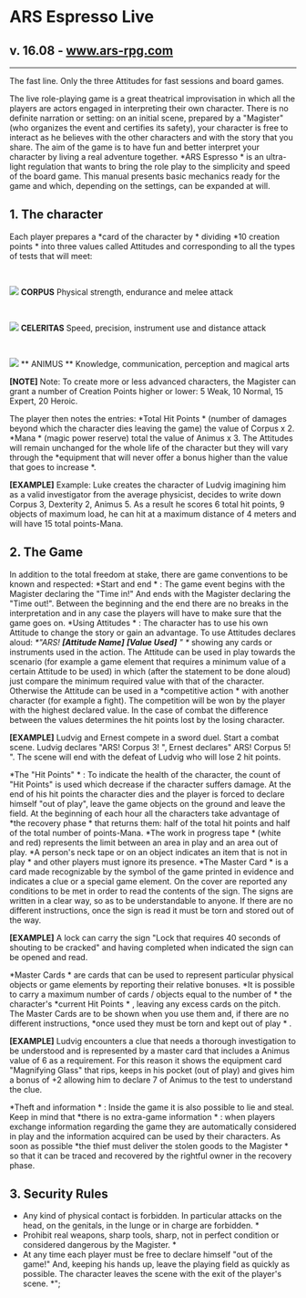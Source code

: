 # ARS Espresso Live
## v. 16.08 - www.ars-rpg.com
---

The fast line. Only the three Attitudes for fast sessions and board games. 

The live role-playing game is a great theatrical improvisation in which all the players are actors engaged in interpreting their own character.
There is no definite narration or setting: on an initial scene, prepared by a "Magister" (who organizes the event and certifies its safety), your character is free to interact as he believes with the other characters and with the story that you share. The aim of the game is to have fun and better interpret your character by living a real adventure together.
*ARS Espresso * is an ultra-light regulation that wants to bring the role play to the simplicity and speed of the board game. This manual presents basic mechanics ready for the game and which, depending on the settings, can be expanded at will.



## 1. The character
Each player prepares a  *card of the character by * dividing  *10 creation points * into three values ​​called Attitudes and corresponding to all the types of tests that will meet:

<img src = "https://i.imgur.com/sfUTZJE.png" style="margin-top:30px;"> **CORPUS** 
Physical strength, endurance and melee attack

<img src = "https://i.imgur.com/7hpixK6.png" style="margin-top:30px;"> **CELERITAS** 
Speed, precision, instrument use and distance attack

<img src = "https://i.imgur.com/vkP4lCL.png" style="margin-top:30px;"> ** ANIMUS ** 
Knowledge, communication, perception and magical arts


**[NOTE]**  Note: To create more or less advanced characters, the Magister can grant a number of Creation Points higher or lower: 5 Weak, 10 Normal, 15 Expert, 20 Heroic.

The player then notes the entries:  *Total Hit Points * (number of damages beyond which the character dies leaving the game) the value of Corpus x 2.  *Mana * (magic power reserve) total the value of Animus x 3. The Attitudes will remain unchanged for the whole life of the character but they will vary through the  *equipment that will never offer a bonus higher than the value that goes to increase *.

**[EXAMPLE]** Example: Luke creates the character of Ludvig imagining him as a valid investigator from the average physicist, decides to write down Corpus 3, Dexterity 2, Animus 5. As a result he scores 6 total hit points, 9 objects of maximum load, he can hit at a maximum distance of 4 meters and will have 15 total points-Mana.



## 2. The Game
In addition to the total freedom at stake, there are game conventions to be known and respected:
 *Start and end * : The game event begins with the Magister declaring the "Time in!" And ends with the Magister declaring the "Time out!". Between the beginning and the end there are no breaks in the interpretation and in any case the players will have to make sure that the game goes on.
 *Using Attitudes * : The character has to use his own Attitude to change the story or gain an advantage. To use Attitudes declares aloud: <em> *"ARS! **[Attitude Name]** **[Value Used]** " *</em> showing any cards or instruments used in the action.
The Attitude can be used in play towards the scenario (for example a game element that requires a minimum value of a certain Attitude to be used) in which (after the statement to be done aloud) just compare the minimum required value with that of the character. Otherwise the Attitude can be used in a  *competitive action * with another character (for example a fight). The competition will be won by the player with the highest declared value. In the case of combat the difference between the values ​​determines the hit points lost by the losing character.

**[EXAMPLE]** Ludvig and Ernest compete in a sword duel. Start a combat scene. Ludvig declares "ARS! Corpus 3! ", Ernest declares" ARS! Corpus 5! ". The scene will end with the defeat of Ludvig who will lose 2 hit points.

 *The "Hit Points" * : To indicate the health of the character, the count of "Hit Points" is used which decrease if the character suffers damage. At the end of his hit points the character dies and the player is forced to declare himself "out of play", leave the game objects on the ground and leave the field.
At the beginning of each hour all the characters take advantage of  *the recovery phase * that returns them: half of the total hit points and half of the total number of points-Mana.
 *The work in progress tape * (white and red) represents the limit between an area in play and an area out of play.  *A person's neck tape or on an object indicates an item that is not in play * and other players must ignore its presence.
 *The Master Card * is a card made recognizable by the symbol of the game printed in evidence and indicates a clue or a special game element. On the cover are reported any conditions to be met in order to read the contents of the sign. The signs are written in a clear way, so as to be understandable to anyone. If there are no different instructions, once the sign is read it must be torn and stored out of the way.

**[EXAMPLE]** A lock can carry the sign "Lock that requires 40 seconds of shouting to be cracked" and having completed when indicated the sign can be opened and read.

 *Master Cards * are cards that can be used to represent particular physical objects or game elements by reporting their relative bonuses.  *It is possible to carry a maximum number of cards / objects equal to the number of * the character's  *current Hit Points * , leaving any excess cards on the pitch. The Master Cards are to be shown when you use them and, if there are no different instructions,  *once used they must be torn and kept out of play * .

**[EXAMPLE]** Ludvig encounters a clue that needs a thorough investigation to be understood and is represented by a master card that includes a Animus value of 6 as a requirement. For this reason it shows the equipment card "Magnifying Glass" that rips, keeps in his pocket (out of play) and gives him a bonus of +2 allowing him to declare 7 of Animus to the test to understand the clue.

 *Theft and information * : Inside the game it is also possible to lie and steal. Keep in mind that  *there is no extra-game information * : when players exchange information regarding the game they are automatically considered in play and the information acquired can be used by their characters. As soon as possible  *the thief must deliver the stolen goods to the Magister * so that it can be traced and recovered by the rightful owner in the recovery phase.


## 3. Security Rules
 - Any kind of physical contact is forbidden. In particular attacks on the head, on the genitals, in the lunge or in charge are forbidden. *
 - Prohibit real weapons, sharp tools, sharp, not in perfect condition or considered dangerous by the Magister. *
 - At any time each player must be free to declare himself "out of the game!" And, keeping his hands up, leave the playing field as quickly as possible. The character leaves the scene with the exit of the player's scene. *";
